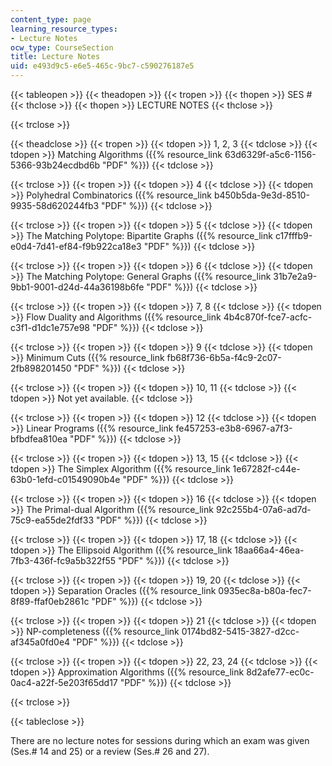 ```yaml
---
content_type: page
learning_resource_types:
- Lecture Notes
ocw_type: CourseSection
title: Lecture Notes
uid: e493d9c5-e6e5-465c-9bc7-c590276187e5
---
```


{{< tableopen >}}
{{< theadopen >}}
{{< tropen >}}
{{< thopen >}}
SES #
{{< thclose >}}
{{< thopen >}}
LECTURE NOTES
{{< thclose >}}

{{< trclose >}}

{{< theadclose >}}
{{< tropen >}}
{{< tdopen >}}
1, 2, 3
{{< tdclose >}}
{{< tdopen >}}
Matching Algorithms ({{% resource_link 63d6329f-a5c6-1156-5366-93b24ecdbd6b "PDF" %}})
{{< tdclose >}}

{{< trclose >}}
{{< tropen >}}
{{< tdopen >}}
4
{{< tdclose >}}
{{< tdopen >}}
Polyhedral Combinatorics ({{% resource_link b450b5da-9e3d-8510-9935-58d620244fb3 "PDF" %}})
{{< tdclose >}}

{{< trclose >}}
{{< tropen >}}
{{< tdopen >}}
5
{{< tdclose >}}
{{< tdopen >}}
The Matching Polytope: Bipartite Graphs ({{% resource_link c17fffb9-e0d4-7d41-ef84-f9b922ca18e3 "PDF" %}})
{{< tdclose >}}

{{< trclose >}}
{{< tropen >}}
{{< tdopen >}}
6
{{< tdclose >}}
{{< tdopen >}}
The Matching Polytope: General Graphs ({{% resource_link 31b7e2a9-9bb1-9001-d24d-44a36198b6fe "PDF" %}})
{{< tdclose >}}

{{< trclose >}}
{{< tropen >}}
{{< tdopen >}}
7, 8
{{< tdclose >}}
{{< tdopen >}}
Flow Duality and Algorithms ({{% resource_link 4b4c870f-fce7-acfc-c3f1-d1dc1e757e98 "PDF" %}})
{{< tdclose >}}

{{< trclose >}}
{{< tropen >}}
{{< tdopen >}}
9
{{< tdclose >}}
{{< tdopen >}}
Minimum Cuts ({{% resource_link fb68f736-6b5a-f4c9-2c07-2fb898201450 "PDF" %}})
{{< tdclose >}}

{{< trclose >}}
{{< tropen >}}
{{< tdopen >}}
10, 11
{{< tdclose >}}
{{< tdopen >}}
Not yet available.
{{< tdclose >}}

{{< trclose >}}
{{< tropen >}}
{{< tdopen >}}
12
{{< tdclose >}}
{{< tdopen >}}
Linear Programs ({{% resource_link fe457253-e3b8-6967-a7f3-bfbdfea810ea "PDF" %}})
{{< tdclose >}}

{{< trclose >}}
{{< tropen >}}
{{< tdopen >}}
13, 15
{{< tdclose >}}
{{< tdopen >}}
The Simplex Algorithm ({{% resource_link 1e67282f-c44e-63b0-1efd-c01549090b4e "PDF" %}})
{{< tdclose >}}

{{< trclose >}}
{{< tropen >}}
{{< tdopen >}}
16
{{< tdclose >}}
{{< tdopen >}}
The Primal-dual Algorithm ({{% resource_link 92c255b4-07a6-ad7d-75c9-ea55de2fdf33 "PDF" %}})
{{< tdclose >}}

{{< trclose >}}
{{< tropen >}}
{{< tdopen >}}
17, 18
{{< tdclose >}}
{{< tdopen >}}
The Ellipsoid Algorithm ({{% resource_link 18aa66a4-46ea-7fb3-436f-fc9a5b322f55 "PDF" %}})
{{< tdclose >}}

{{< trclose >}}
{{< tropen >}}
{{< tdopen >}}
19, 20
{{< tdclose >}}
{{< tdopen >}}
Separation Oracles ({{% resource_link 0935ec8a-b80a-fec7-8f89-ffaf0eb2861c "PDF" %}})
{{< tdclose >}}

{{< trclose >}}
{{< tropen >}}
{{< tdopen >}}
21
{{< tdclose >}}
{{< tdopen >}}
NP-completeness ({{% resource_link 0174bd82-5415-3827-d2cc-af345a0fd0e4 "PDF" %}})
{{< tdclose >}}

{{< trclose >}}
{{< tropen >}}
{{< tdopen >}}
22, 23, 24
{{< tdclose >}}
{{< tdopen >}}
Approximation Algorithms ({{% resource_link 8d2afe77-ec0c-0ac4-a22f-5e203f65dd17 "PDF" %}})
{{< tdclose >}}

{{< trclose >}}

{{< tableclose >}}

There are no lecture notes for sessions during which an exam was given (Ses.# 14 and 25) or a review (Ses.# 26 and 27).